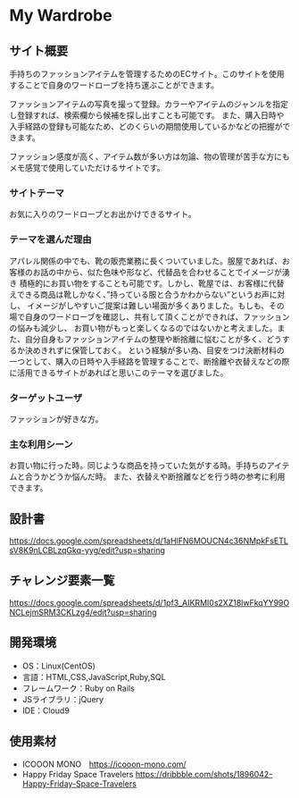# My Wardrobe

## サイト概要
手持ちのファッションアイテムを管理するためのECサイト。このサイトを使用することで自身のワードローブを持ち運ぶことができます。

ファッションアイテムの写真を撮って登録。カラーやアイテムのジャンルを指定し登録すれば、検索欄から候補を探し出すことも可能です。
また、購入日時や入手経路の登録も可能なため、どのくらいの期間使用しているかなどの把握ができます。

ファッション感度が高く、アイテム数が多い方は勿論、物の管理が苦手な方にもメモ感覚で使用していただけるサイトです。


### サイトテーマ
お気に入りのワードローブとお出かけできるサイト。


### テーマを選んだ理由
アパレル関係の中でも、靴の販売業務に長くついていました。服屋であれば、お客様のお話の中から、似た色味や形など、代替品を合わせることでイメージが湧き
積極的にお買い物をすることも可能です。しかし、靴屋では、お客様に代替えできる商品は靴しかなく、”持っている服と合うかわからない”というお声に対し、
イメージがしやすいご提案は難しい場面が多くありました。もしも、その場で自身のワードローブを確認し、共有して頂くことができれば、ファッションの悩みも減少し、
お買い物がもっと楽しくなるのではないかと考えました。また、自分自身もファッションアイテムの整理や断捨離に悩むことが多く、どうするか決めきれずに保管しておく。
という経験が多い為、目安をつけ決断材料の一つとして、購入の日時や入手経路を管理することで、断捨離や衣替えなどの際に活用できるサイトがあればと思いこのテーマを選びました。

### ターゲットユーザ
ファッションが好きな方。

### 主な利用シーン
お買い物に行った時。同じような商品を持っていた気がする時。手持ちのアイテムと合うかどうか悩んだ時。
また、衣替えや断捨離などを行う時の参考に利用できます。

## 設計書
<https://docs.google.com/spreadsheets/d/1aHlFN6MOUCN4c36NMpkFsETLsV8K9nLCBLzqGkq-yyg/edit?usp=sharing>

## チャレンジ要素一覧
<https://docs.google.com/spreadsheets/d/1pf3_AIKRMI0s2XZ18lwFkqYY99ONCLejmSRM3CKLzg4/edit?usp=sharing>

## 開発環境
- OS：Linux(CentOS)
- 言語：HTML,CSS,JavaScript,Ruby,SQL
- フレームワーク：Ruby on Rails
- JSライブラリ：jQuery
- IDE：Cloud9

## 使用素材
- ICOOON MONO　<https://icooon-mono.com/>
- Happy Friday Space Travelers <https://dribbble.com/shots/1896042-Happy-Friday-Space-Travelers>